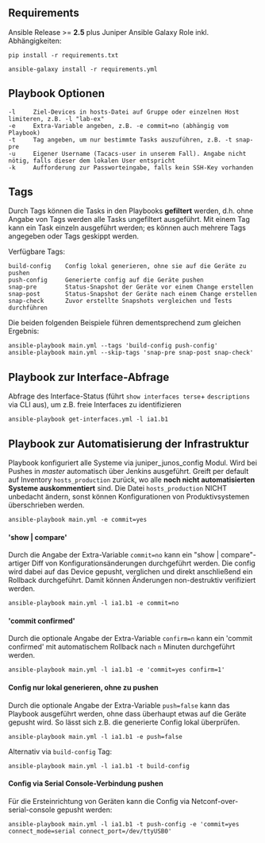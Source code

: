 ## Requirements

Ansible Release >= **2.5** plus Juniper Ansible Galaxy Role inkl. Abhängigkeiten:

    pip install -r requirements.txt

    ansible-galaxy install -r requirements.yml


## Playbook Optionen

    -l     Ziel-Devices in hosts-Datei auf Gruppe oder einzelnen Host limiteren, z.B. -l "lab-ex"
    -e     Extra-Variable angeben, z.B. -e commit=no (abhängig vom Playbook)
    -t     Tag angeben, um nur bestimmte Tasks auszuführen, z.B. -t snap-pre
    -u     Eigener Username (Tacacs-user in unserem Fall). Angabe nicht nötig, falls dieser dem lokalen User entspricht
    -k     Aufforderung zur Passworteingabe, falls kein SSH-Key vorhanden


## Tags

Durch Tags können die Tasks in den Playbooks **gefiltert** werden, d.h. ohne Angabe von Tags werden alle Tasks ungefiltert ausgeführt. Mit einem Tag kann ein Task einzeln ausgeführt werden; es können auch mehrere Tags angegeben oder Tags geskippt werden.

Verfügbare Tags:

    build-config    Config lokal generieren, ohne sie auf die Geräte zu pushen
    push-config     Generierte config auf die Geräte pushen
    snap-pre        Status-Snapshot der Geräte vor einem Change erstellen
    snap-post       Status-Snapshot der Geräte nach einem Change erstellen
    snap-check      Zuvor erstellte Snapshots vergleichen und Tests durchführen

Die beiden folgenden Beispiele führen dementsprechend zum gleichen Ergebnis:

    ansible-playbook main.yml --tags 'build-config push-config'
    ansible-playbook main.yml --skip-tags 'snap-pre snap-post snap-check'


## Playbook zur Interface-Abfrage

Abfrage des Interface-Status (führt ```show interfaces terse```+ ```descriptions``` via CLI aus), um z.B. freie Interfaces zu identifizieren

	ansible-playbook get-interfaces.yml -l ia1.b1


## Playbook zur Automatisierung der Infrastruktur

Playbook konfiguriert alle Systeme via juniper_junos_config Modul. Wird bei Pushes in *master* automatisch über Jenkins ausgeführt. Greift per default auf Inventory ```hosts_production``` zurück, wo alle **noch nicht automatisierten Systeme auskommentiert** sind. Die Datei ```hosts_production``` NICHT unbedacht ändern, sonst können Konfigurationen von Produktivsystemen überschrieben werden.

    ansible-playbook main.yml -e commit=yes

#### 'show | compare'

Durch die Angabe der Extra-Variable ```commit=no``` kann ein "show | compare"-artiger Diff von Konfigurationsänderungen durchgeführt werden. Die config wird dabei auf das Device gepusht, verglichen und direkt anschließend ein Rollback durchgeführt. Damit können Änderungen non-destruktiv verifiziert werden.

    ansible-playbook main.yml -l ia1.b1 -e commit=no

#### 'commit confirmed'

Durch die optionale Angabe der Extra-Variable ```confirm=n``` kann ein 'commit confirmed' mit automatischem Rollback nach ```n``` Minuten durchgeführt werden.

    ansible-playbook main.yml -l ia1.b1 -e 'commit=yes confirm=1'

#### Config nur lokal generieren, ohne zu pushen

Durch die optionale Angabe der Extra-Variable ```push=false``` kann das Playbook ausgeführt werden, ohne dass überhaupt etwas auf die Geräte gepusht wird. So lässt sich z.B. die generierte Config lokal überprüfen.

    ansible-playbook main.yml -l ia1.b1 -e push=false

Alternativ via ```build-config``` Tag:

    ansible-playbook main.yml -l ia1.b1 -t build-config

#### Config via Serial Console-Verbindung pushen

Für die Ersteinrichtung von Geräten kann die Config via Netconf-over-serial-console gepusht werden:

    ansible-playbook main.yml -l ia1.b1 -t push-config -e 'commit=yes connect_mode=serial connect_port=/dev/ttyUSB0'
